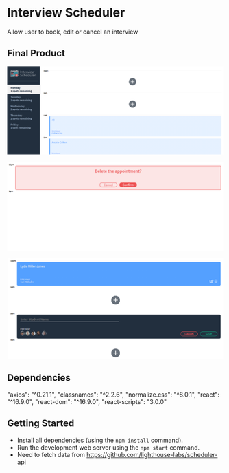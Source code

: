 # Interview Scheduler

Allow user to book, edit or cancel an interview

## Final Product

!["screenshot of Interview Scheduler"](https://github.com/tinglewis633/React-LHL/blob/master/public/images/Interview%20Schedular.png)

!["screenshot of deleting interview feature"](https://github.com/tinglewis633/React-LHL/blob/master/public/images/Delete.png)

!["screenshot of editing interview feature"](https://github.com/tinglewis633/React-LHL/blob/master/public/images/EditInterview.png)

## Dependencies

"axios": "^0.21.1",
"classnames": "^2.2.6",
"normalize.css": "^8.0.1",
"react": "^16.9.0",
"react-dom": "^16.9.0",
"react-scripts": "3.0.0"

## Getting Started

- Install all dependencies (using the `npm install` command).
- Run the development web server using the `npm start` command.
- Need to fetch data from https://github.com/lighthouse-labs/scheduler-api
